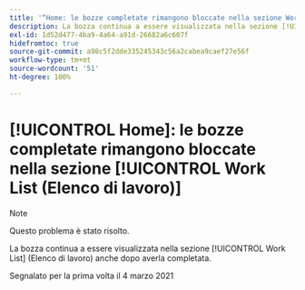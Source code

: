 ```yaml
---
title: '“Home: le bozze completate rimangono bloccate nella sezione Work List (Elenco di lavoro)”'
description: La bozza continua a essere visualizzata nella sezione [!UICONTROL Work List] (Elenco di lavoro) anche dopo averla completata.
exl-id: 1d52d477-4ba9-4a64-a91d-26682a6c607f
hidefromtoc: true
source-git-commit: a98c5f2dde335245343c56a2cabea9caef27e56f
workflow-type: tm+mt
source-wordcount: '51'
ht-degree: 100%

---
```


# [!UICONTROL Home]: le bozze completate rimangono bloccate nella sezione [!UICONTROL Work List (Elenco di lavoro)]

>[!NOTE]
>
>Questo problema è stato risolto.

La bozza continua a essere visualizzata nella sezione [!UICONTROL Work List] (Elenco di lavoro) anche dopo averla completata.

Segnalato per la prima volta il 4 marzo 2021
